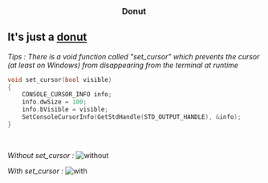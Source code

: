 <h3 align="center">Donut</h3>

## It's just a [donut](https://www.a1k0n.net/2011/07/20/donut-math.html)

*Tips :*
*There is a void function called "set_cursor" which prevents the cursor (at least on Windows) from disappearing from the terminal at runtime*

```cpp
void set_cursor(bool visible)
{
	CONSOLE_CURSOR_INFO info;
	info.dwSize = 100;
	info.bVisible = visible;
	SetConsoleCursorInfo(GetStdHandle(STD_OUTPUT_HANDLE), &info);
}
```
<br />

*Without set_cursor :*
![without](/assets/without_set_cursor.gif)
<br />

*With set_cursor :*
![with](/assets/with_set_cursor.gif)